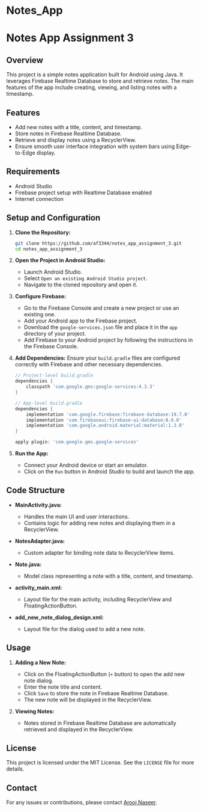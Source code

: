 # Notes_App
# Notes App Assignment 3

## Overview

This project is a simple notes application built for Android using Java. It leverages Firebase Realtime Database to store and retrieve notes. The main features of the app include creating, viewing, and listing notes with a timestamp.

## Features

- Add new notes with a title, content, and timestamp.
- Store notes in Firebase Realtime Database.
- Retrieve and display notes using a RecyclerView.
- Ensure smooth user interface integration with system bars using Edge-to-Edge display.

## Requirements

- Android Studio
- Firebase project setup with Realtime Database enabled
- Internet connection

## Setup and Configuration

1. **Clone the Repository:**
   ```sh
   git clone https://github.com/af3344/notes_app_assignment_3.git
   cd notes_app_assignment_3
   ```

2. **Open the Project in Android Studio:**
   - Launch Android Studio.
   - Select `Open an existing Android Studio project`.
   - Navigate to the cloned repository and open it.

3. **Configure Firebase:**
   - Go to the Firebase Console and create a new project or use an existing one.
   - Add your Android app to the Firebase project.
   - Download the `google-services.json` file and place it in the `app` directory of your project.
   - Add Firebase to your Android project by following the instructions in the Firebase Console.

4. **Add Dependencies:**
   Ensure your `build.gradle` files are configured correctly with Firebase and other necessary dependencies.
   ```gradle
   // Project-level build.gradle
   dependencies {
       classpath 'com.google.gms:google-services:4.3.3'
   }

   // App-level build.gradle
   dependencies {
       implementation 'com.google.firebase:firebase-database:19.7.0'
       implementation 'com.firebaseui:firebase-ui-database:8.0.0'
       implementation 'com.google.android.material:material:1.3.0'
   }

   apply plugin: 'com.google.gms.google-services'
   ```

5. **Run the App:**
   - Connect your Android device or start an emulator.
   - Click on the `Run` button in Android Studio to build and launch the app.

## Code Structure

- **MainActivity.java:**
  - Handles the main UI and user interactions.
  - Contains logic for adding new notes and displaying them in a RecyclerView.

- **NotesAdapter.java:**
  - Custom adapter for binding note data to RecyclerView items.

- **Note.java:**
  - Model class representing a note with a title, content, and timestamp.

- **activity_main.xml:**
  - Layout file for the main activity, including RecyclerView and FloatingActionButton.

- **add_new_note_dialog_design.xml:**
  - Layout file for the dialog used to add a new note.

## Usage

1. **Adding a New Note:**
   - Click on the FloatingActionButton (`+` button) to open the add new note dialog.
   - Enter the note title and content.
   - Click `Save` to store the note in Firebase Realtime Database.
   - The new note will be displayed in the RecyclerView.

2. **Viewing Notes:**
   - Notes stored in Firebase Realtime Database are automatically retrieved and displayed in the RecyclerView.

## License

This project is licensed under the MIT License. See the `LICENSE` file for more details.

## Contact

For any issues or contributions, please contact [Arooj Naseer](https://github.com/af3344).
